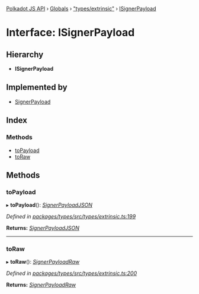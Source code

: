 [Polkadot JS API](../README.md) › [Globals](../globals.md) › ["types/extrinsic"](../modules/_types_extrinsic_.md) › [ISignerPayload](_types_extrinsic_.isignerpayload.md)

# Interface: ISignerPayload

## Hierarchy

* **ISignerPayload**

## Implemented by

* [SignerPayload](../classes/_extrinsic_signerpayload_.signerpayload.md)

## Index

### Methods

* [toPayload](_types_extrinsic_.isignerpayload.md#topayload)
* [toRaw](_types_extrinsic_.isignerpayload.md#toraw)

## Methods

###  toPayload

▸ **toPayload**(): *[SignerPayloadJSON](_types_extrinsic_.signerpayloadjson.md)*

*Defined in [packages/types/src/types/extrinsic.ts:199](https://github.com/polkadot-js/api/blob/2071de517d/packages/types/src/types/extrinsic.ts#L199)*

**Returns:** *[SignerPayloadJSON](_types_extrinsic_.signerpayloadjson.md)*

___

###  toRaw

▸ **toRaw**(): *[SignerPayloadRaw](_types_extrinsic_.signerpayloadraw.md)*

*Defined in [packages/types/src/types/extrinsic.ts:200](https://github.com/polkadot-js/api/blob/2071de517d/packages/types/src/types/extrinsic.ts#L200)*

**Returns:** *[SignerPayloadRaw](_types_extrinsic_.signerpayloadraw.md)*
